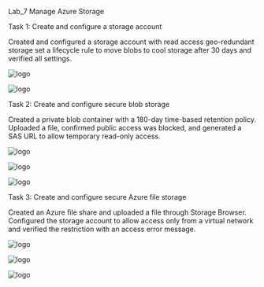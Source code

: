 Lab_7 Manage Azure Storage

Task 1: Create and configure a storage account

Created and configured a storage account with read access geo-redundant storage set a lifecycle rule to move blobs to cool storage after 30 days and verified all settings.

![logo](https://github.com/dy1000/Azure-Administrator-AZ-104-Labs/blob/main/Labs/All-Files/lab7-pic1.png?raw=true)

![logo](https://github.com/dy1000/Azure-Administrator-AZ-104-Labs/blob/main/Labs/All-Files/lab7-pic2.png?raw=true)

Task 2: Create and configure secure blob storage

Created a private blob container with a 180-day time-based retention policy. Uploaded a file, confirmed public access was blocked, and generated a SAS URL to allow temporary read-only access.

![logo](https://github.com/dy1000/Azure-Administrator-AZ-104-Labs/blob/main/Labs/All-Files/lab7-pic3.png?raw=true)

![logo](https://github.com/dy1000/Azure-Administrator-AZ-104-Labs/blob/main/Labs/All-Files/lab7-pic4.png?raw=true)


![logo](https://github.com/dy1000/Azure-Administrator-AZ-104-Labs/blob/main/Labs/All-Files/lab7-pic5.png?raw=true)




Task 3: Create and configure secure Azure file storage

Created an Azure file share and uploaded a file through Storage Browser. Configured the storage account to allow access only from a virtual network and verified the restriction with an access error message.

![logo](https://github.com/dy1000/Azure-Administrator-AZ-104-Labs/blob/main/Labs/All-Files/lab7-pic6.png?raw=true)

![logo](https://github.com/dy1000/Azure-Administrator-AZ-104-Labs/blob/main/Labs/All-Files/lab7-pic7.png?raw=true)


![logo](https://github.com/dy1000/Azure-Administrator-AZ-104-Labs/blob/main/Labs/All-Files/lab7-pic8.png?raw=true)
